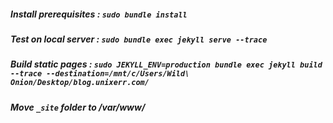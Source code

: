 ##### Install prerequisites : _```sudo bundle install```_

##### Test on local server : _```sudo bundle exec jekyll serve --trace```_

##### Build static pages :  _```sudo JEKYLL_ENV=production bundle exec jekyll build --trace --destination=/mnt/c/Users/Wild\ Onion/Desktop/blog.unixerr.com/```_

##### Move _`_site`_ folder to /var/www/